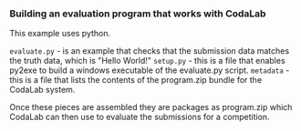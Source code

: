 ### Building an evaluation program that works with CodaLab

This example uses python.

`evaluate.py` - is an example that checks that the submission data matches the truth data, which is "Hello World!"
`setup.py` - this is a file that enables py2exe to build a windows executable of the evaluate.py script.
`metadata` - this is a file that lists the contents of the program.zip bundle for the CodaLab system.

Once these pieces are assembled they are packages as program.zip which CodaLab can then use to evaluate the submissions
for a competition.